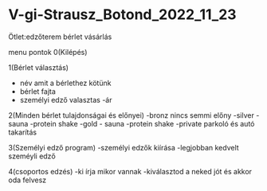 # V-gi-Strausz_Botond_2022_11_23
Ötlet:edzőterem bérlet vásárlás

menu pontok
0(Kilépés)

1(Bérlet választás)
- név amit a bérlethez kötünk
- bérlet fajta
- személyi edző valasztas
-ár

2(Minden bérlet tulajdonságai és előnyei)
-bronz nincs semmi előny
-silver -sauna -protein shake
-gold   - sauna -protein shake -private parkoló és autó takarítás

3(Személyi edző program)
-személyi edzők kiírása
-legjobban kedvelt szeméyli edző

4(csoportos edzés)
-ki írja mikor vannak
-kiválasztod a neked jót és akkor oda felvesz
